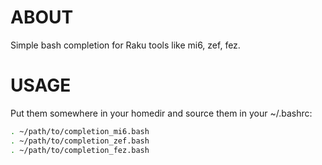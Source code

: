 ABOUT
====

Simple bash completion for Raku tools like mi6, zef, fez.

USAGE
=====

Put them somewhere in your homedir and source them in your ~/.bashrc:

```bash
. ~/path/to/completion_mi6.bash
. ~/path/to/completion_zef.bash
. ~/path/to/completion_fez.bash
```
